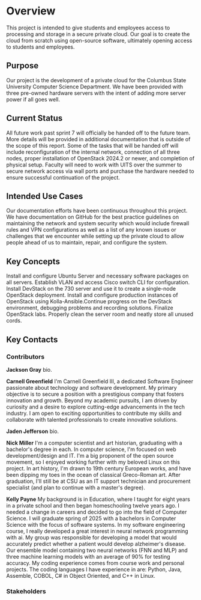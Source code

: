 # Overview
This project is intended to give students and employees access to processing and storage in a secure private cloud. Our goal is to create the cloud from scratch using open-source software, ultimately opening access to students and employees.
## Purpose
Our project is the development of a private cloud for the Columbus State University Computer Science Department. We have been provided with three pre-owned hardware servers with the intent of adding more server power if all goes well. 
## Current Status
All future work past sprint 7 will officially be handed off to the future team. More details will be provided in additional documentation that is outside of the scope of this report. Some of the tasks that will be handed off will include reconfiguration of the internal network, connection of all three nodes, proper installation of OpenStack 2024.2 or newer, and completion of physical setup. Faculty will need to work with UITS over the summer to secure network access via wall ports and purchase the hardware needed to ensure successful continuation of the project. 

## Intended Use Cases
Our documentation efforts have been continuous throughout this project. We have documentation on GitHub for the best practice guidelines on maintaining the network and system security which would include firewall rules and VPN configurations as well as a list of any known issues or challenges that we encounter while setting up the private cloud to allow people ahead of us to maintain, repair, and configure the system. 
## Key Concepts
Install and configure Ubuntu Server and necessary software packages on all servers. Establish VLAN and access Cisco switch CLI for configuration. Install DevStack on the 730 server and use it to create a single-node OpenStack deployment. Install and configure production instances of OpenStack using Kolla-Ansible.Continue progress on the DevStack environment, debugging problems and recording solutions. Finalize OpenStack labs. Properly clean the server room and neatly store all unused cords.
## Key Contacts

### Contributors

**Jackson Gray** bio.

**Carnell Greenfield**  I'm Carnell Greenfield III, a dedicated Software Engineer passionate about technology and software development. My primary objective is to secure a position with a prestigious company that fosters innovation and growth.
Beyond my academic pursuits, I am driven by curiosity and a desire to explore cutting-edge advancements in the tech industry. I am open to exciting opportunities to contribute my skills and collaborate with talented professionals to create innovative solutions.


**Jaden Jefferson** bio.

**Nick Miller** I'm a computer scientist and art historian, graduating with a bachelor's degree in each. In computer science, I'm focused on web development/design and IT. I'm a big proponent of the open source movement, so I enjoyed working further with my beloved Linux on this project. In art history, I'm drawn to 19th century European works, and have been dipping my toes in the ocean of classical Greco-Roman art. After graduation, I'll still be at CSU as an IT support technician and procurement specialist (and plan to continue with a master's degree). 

**Kelly Payne** My background is in Education, where I taught for eight years in a private school and then began homeschooling twelve years ago. I needed a change in careers and decided to go into the field of Computer Science. I will graduate spring of 2025 with a bachelors in Computer Science with the focus of software systems. In my software engineering course, I really developed a great interest in neural network programming with ai. My group was responsible for developing a model that would accurately predict whether a patient would develop alzheimer's disease. Our ensemble model containing two neural networks (FNN and MLP) and three machine learning models with an average of 90% for testing accuracy. My coding experience comes from course work and personal projects. The coding languages I have experience in are: Python, Java, Assemble, COBOL, C# in Object Oriented, and C++ in Linux.

### Stakeholders
